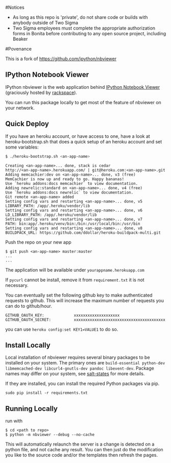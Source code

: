 <!--
    Copyright 2014 TWO SIGMA INVESTMENTS, LLC

    Licensed under the Apache License, Version 2.0 (the "License");
    you may not use this file except in compliance with the License.
    You may obtain a copy of the License at

           http://www.apache.org/licenses/LICENSE-2.0

    Unless required by applicable law or agreed to in writing, software
    distributed under the License is distributed on an "AS IS" BASIS,
    WITHOUT WARRANTIES OR CONDITIONS OF ANY KIND, either express or implied.
    See the License for the specific language governing permissions and
    limitations under the License.
-->
 
#Notices

* As long as this repo is 'private', do not share code or builds with anybody outside of Two Sigma
* Two Sigma employees must complete the appropriate authorization forms in Bonita before contributing to any open source project, including Beaker

#Povenance

This is a fork of https://github.com/ipython/nbviewer

IPython Notebook Viewer
-----------------------

IPython nbviewer is the web application behind [IPython Notebook Viewer](http://nbviewer.ipython.org) 
(graciously hosted by [rackspace](http://www.rackspace.com)).

You can run this package locally to get most of the feature of nbviewer on your network.

Quick Deploy
------------

If you have an heroku account, or have access to one, 
have a look at heroku-bootstrap.sh that does a quick setup of an heroku account
and set some variables:

```bash
$ ./heroku-bootstrap.sh <an-app-name>
```
```
Creating <an-app-name>... done, stack is cedar
http://<an-app-name>.herokuapp.com/ | git@heroku.com:<an-app-name>.git
Adding memcachier:dev on <an-app-name>... done, v3 (free)
MemCachier is now up and ready to go. Happy bananas!
Use `heroku addons:docs memcachier` to view documentation.
Adding newrelic:standard on <an-app-name>... done, v4 (free)
Use `heroku addons:docs newrelic` to view documentation.
Git remote <an-app-name> added
Setting config vars and restarting <an-app-name>... done, v5
LIBRARY_PATH: /app/.heroku/vendor/lib
Setting config vars and restarting <an-app-name>... done, v6
LD_LIBRARY_PATH: /app/.heroku/vendor/lib
Setting config vars and restarting <an-app-name>... done, v7
PATH: bin:app/.heroku/venv/bin:/bin:/usr/local/bin:/usr/bin
Setting config vars and restarting <an-app-name>... done, v8
BUILDPACK_URL: https://github.com/ddollar/heroku-buildpack-multi.git
```

Push the repo on your new app
```
$ git push <an-app-name> master:master
...
...
```

The application will be available under `yourappname.herokuapp.com`

If `pycurl` cannot be install, remove it from `requirement.txt`
it is not necessary.

You can eventually set the following github key to make authenticated requests to github.
This will increase the maximum number of requests you can do to github/hour.

    GITHUB_OAUTH_KEY:             xxxxxxxxxxxxxxxxxxxx
    GITHUB_OAUTH_SECRET:          xxxxxxxxxxxxxxxxxxxxxxxxxxxxxxxxxxxxxxxx

you can use `heroku config:set KEY1=VALUE1` to do so.

## Install Locally

Local installation of nbviewer requires several binary packages to be installed on your system. The primary ones are `build-essential python-dev libmemcached-dev libcurl4-gnutls-dev pandoc libevent-dev`. Package names may differ on your system, see [salt-states](https://github.com/rgbkrk/salt-states-nbviewer/blob/master/nbviewer/init.sls) for more details.

If they are installed, you can install the required Python packages via pip.

`sudo pip install -r requirements.txt`

## Running Locally

run with 

```
$ cd <path to repo>
$ python -m nbviewer --debug --no-cache
```

This will automatically relaunch the server is a change is detected on a python file, and not cache any result.
You can then just do the modification you like to the source code and/or the templates then refresh the pages.
